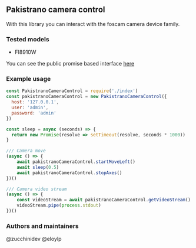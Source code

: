 ## Pakistrano camera control

With this library you can interact with the foscam camera device family.

### Tested models
- FI8910W

You can see the public promise based interface [here]('./lib/index.js')

### Example usage
```javascript
const PakistranoCameraControl = require('./index')
const pakistranoCameraControl = new PakistranoCameraControl({
  host: '127.0.0.1',
  user: 'admin',
  password: 'admin'
})

const sleep = async (seconds) => {
  return new Promise(resolve => setTimeout(resolve, seconds * 1000))
}

/// Camera move
(async () => {
    await pakistranoCameraControl.startMoveLeft()
    await sleep(0.5)
    await pakistranoCameraControl.stopAxes()
})()

/// Camera video stream
(async () => {
    const videoStream = await pakistranoCameraControl.getVideoStream()
    videoStream.pipe(process.stdout)
})()
```

### Authors and maintainers
@zucchinidev
@eloylp